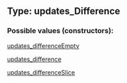 ## Type: updates\_Difference  

### Possible values (constructors):

[updates\_differenceEmpty](../constructors/updates\_differenceEmpty.md)  

[updates\_difference](../constructors/updates\_difference.md)  

[updates\_differenceSlice](../constructors/updates\_differenceSlice.md)  

